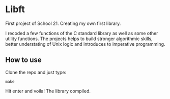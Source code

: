 # Libft
First project of School 21. Creating my own first library.

I recoded a few functions of the C standard library as well as some other utility functions.
The projects helps to build stronger algorithmic skills, better understating of Unix logic and introduces to imperative programming.

## How to use

Clone the repo and just type:
```
make
```
Hit enter and voila! The library compiled.
